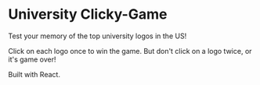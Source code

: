 # University Clicky-Game

Test your memory of the top university logos in the US!

Click on each logo once to win the game. But don't click on a logo twice, or it's game over!

Built with React.
